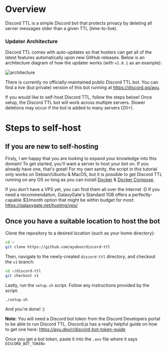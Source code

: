 # Overview

Discord TTL is a simple Discord bot that protects privacy by deleting all server messages older than a given TTL (time-to-live).

### Updater Architecture

Discord TTL comes with auto-updates so that hosters can get all of the latest features automatically upon new GitHub releases.
Below is an architecture diagram of how the updater works (with `v1.0.1` as an example):

![architecture](https://github.com/ayubun/discord-ttl/assets/49354780/6de91184-ef05-4c69-b397-cda015e6601c)

There is currently no officially-maintained public Discord TTL bot. You can
find a live (but private) version of this bot running at https://discord.gg/ayu.

If you would like to self-host Discord TTL, follow the steps below! Once setup, 
the Discord TTL bot will work across multiple servers. Slower deletions may occur if the bot is added to many servers (20+).

# Steps to self-host

## If you are new to self-hosting
Firsly, I am happy that you are looking to expand your knowledge into this domain! To get started, you'll want a server to host your bot on.
If you already have one, that's great! For my own sanity, the script in this tutorial only works on Debian/Ubuntu & MacOS, but it is
possible to get Discord TTL running on any OS so long as you can install [Docker](https://docs.docker.com/engine/install/ubuntu/) 
& [Docker Compose](https://docs.docker.com/compose/install/).

If you don't have a VPS yet, you can find them all over the internet :D If you need a recommendation, GalaxyGate's Standard 1GB offers a 
perfectly-capable $3/month option that might be within budget for most: https://galaxygate.net/hosting/vps/

## Once you have a suitable location to host the bot
Clone the repository to a desired location (such as your home directory):
```bash
cd ~
git clone https://github.com/ayubun/discord-ttl
```
Then, navigate to the newly-created `discord-ttl` directory, and checkout the `v1` branch:
```bash
cd ~/discord-ttl
git checkout v1
```
Lastly, run the `setup.sh` script. Follow any instructions provided by the script:
```bash
./setup.sh
```
And you're done! :)

**Note**: You will need a Discord bot token from the Discord Developers portal to be able to run Discord TTL. Discord.js has a really
helpful guide on how to get one here: https://ayu.dev/r/discord-bot-token-guide

Once you get a bot token, paste it into the `.env` file where it says `DISCORD_BOT_TOKEN=`
